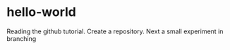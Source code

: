 # hello-world
Reading the github tutorial. Create a repository.
Next a small experiment in branching
